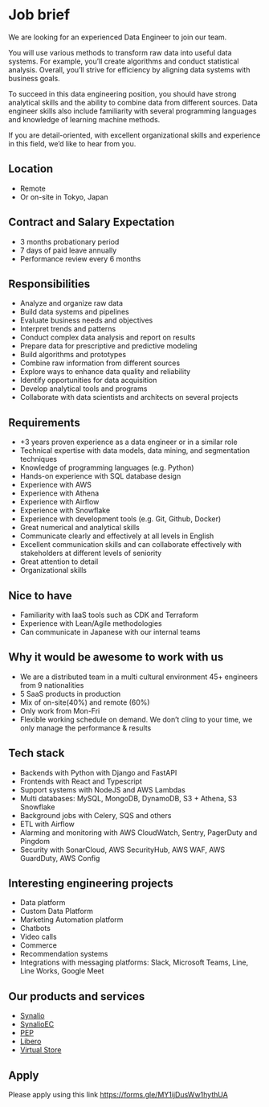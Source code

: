 # Job brief

We are looking for an experienced Data Engineer to join our team.

You will use various methods to transform raw data into useful data systems. For example, you’ll create algorithms and conduct statistical analysis. Overall, you’ll strive for efficiency by aligning data systems with business goals. 

To succeed in this data engineering position, you should have strong analytical skills and the ability to combine data from different sources. Data engineer skills also include familiarity with several programming languages and knowledge of learning machine methods.

If you are detail-oriented, with excellent organizational skills and experience in this field, we’d like to hear from you. 

## Location

- Remote
- Or on-site in Tokyo, Japan

## Contract and Salary Expectation

- 3 months probationary period
- 7 days of paid leave annually 
- Performance review every 6 months

## Responsibilities

- Analyze and organize raw data 
- Build data systems and pipelines
- Evaluate business needs and objectives
- Interpret trends and patterns
- Conduct complex data analysis and report on results 
- Prepare data for prescriptive and predictive modeling
- Build algorithms and prototypes
- Combine raw information from different sources
- Explore ways to enhance data quality and reliability
- Identify opportunities for data acquisition
- Develop analytical tools and programs
- Collaborate with data scientists and architects on several projects

## Requirements

- +3 years proven experience as a data engineer or in a similar role
- Technical expertise with data models, data mining, and segmentation techniques
- Knowledge of programming languages  (e.g. Python)
- Hands-on experience with SQL database design
- Experience with AWS
- Experience with Athena
- Experience with Airflow
- Experience with Snowflake
- Experience with development tools (e.g. Git, Github, Docker)
- Great numerical and analytical skills
- Communicate clearly and effectively at all levels in English
- Excellent communication skills and can collaborate effectively with stakeholders at different levels of seniority
- Great attention to detail
- Organizational skills

## Nice to have

- Familiarity with IaaS tools such as CDK and Terraform
- Experience with Lean/Agile methodologies
- Can communicate in Japanese with our internal teams

## Why it would be awesome to work with us

- We are a distributed team in a multi cultural environment 45+ engineers from 9 nationalities
- 5 SaaS products in production
- Mix of on-site(40%) and remote (60%)
- Only work from Mon-Fri
- Flexible working schedule on demand. We don’t cling to your time, we only manage the performance & results 

## Tech stack

- Backends with Python with Django and FastAPI
- Frontends with React and Typescript
- Support systems with NodeJS and AWS Lambdas
- Multi databases: MySQL, MongoDB, DynamoDB, S3 + Athena, S3 Snowflake
- Background jobs with Celery, SQS and others
- ETL with Airflow
- Alarming and monitoring with AWS CloudWatch, Sentry, PagerDuty and Pingdom
- Security with SonarCloud, AWS SecurityHub, AWS WAF, AWS GuardDuty, AWS Config

## Interesting engineering projects

- Data platform
- Custom Data Platform
- Marketing Automation platform
- Chatbots
- Video calls
- Commerce
- Recommendation systems
- Integrations with messaging platforms: Slack, Microsoft Teams, Line, Line Works, Google Meet

## Our products and services

- [Synalio](https://synal.io/)
- [SynalioEC](https://synal.io/lp/ec/)
- [PEP](https://pep.work/)
- [Libero](https://libero-app.com/)
- [Virtual Store](https://virtualstore.jp/)

## Apply

Please apply using this link
https://forms.gle/MY1ijDusWw1hythUA
